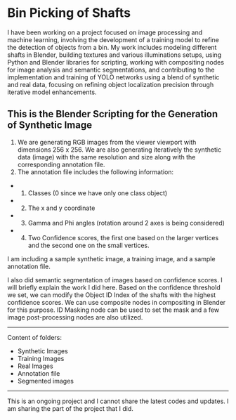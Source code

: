 # Bin Picking of Shafts 

I have been working on a project focused on image processing and machine learning, involving the development of a training model to refine the detection of objects from a bin. My work includes modeling different shafts in Blender, building textures and various illuminations setups, using Python and Blender libraries for scripting, working with compositing nodes for image analysis and semantic segmentations, and contributing to the implementation and training of YOLO networks using a blend of synthetic and real data, focusing on refining object localization precision through iterative model enhancements. 

## This is the Blender Scripting for the Generation of Synthetic Image

1. We are generating RGB images from the viewer viewport with dimensions 256 x 256. We are also generating iteratively the synthetic data (image) with the same resolution and size along with the corresponding annotation file.
2.  The annotation file includes the following information:
   * 1. Classes (0 since we have only one class object)
   * 2. The x and y coordinate
   * 3. Gamma and Phi angles (rotation around 2 axes is being considered)
   * 4. Two Confidence scores, the first one based on the larger vertices and the second one on the small vertices.


I am including a sample synthetic image, a training image, and a sample annotation file.

I also did semantic segmentation of images based on confidence scores. I will briefly explain the work I did here.
Based on the confidence threshold we set, we can modify the Object ID Index of the shafts with the highest confidence scores. We can use composite nodes in compositing in Blender for this purpose. ID Masking node can be used to set the mask and a few image post-processing nodes are also utilized.  

_____________________________________________________________________________________________________

Content of folders:
- Synthetic Images 
- Training Images
- Real Images
- Annotation file
- Segmented images

_____________________________________________________________________________________________________


This is an ongoing project and I cannot share the latest codes and updates. I am sharing the part of the project that I did.
